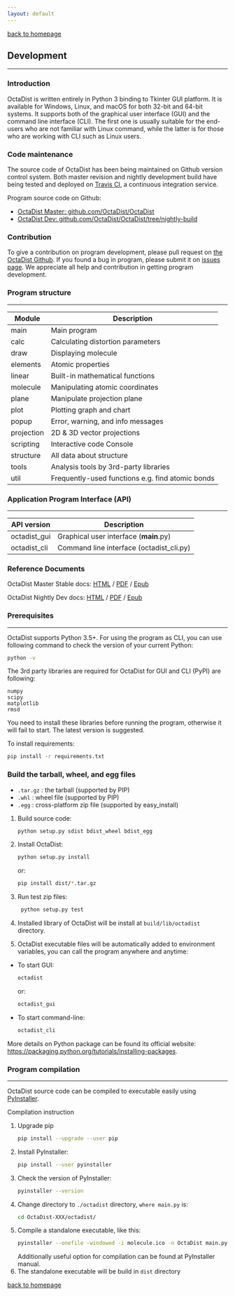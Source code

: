 ```yaml
---
layout: default
---
```

[back to homepage](./)

## Development
***

### Introduction

OctaDist is written entirely in Python 3 binding to Tkinter GUI platform. 
It is available for Windows, Linux, and macOS for both 32-bit and 64-bit systems. 
It supports both of the graphical user interface (GUI) and the command line interface (CLI). 
The first one is usually suitable for the end-users who are not familiar with Linux command, 
while the latter is for those who are working with CLI such as Linux users. 

### Code maintenance

The source code of OctaDist has been being maintained on Github version control system. 
Both master revision and nightly development build have being tested and deployed on 
[Travis CI][Travis-link], a continuous integration service. 

[Travis-link]: https://travis-ci.org/OctaDist/OctaDist

Program source code on Github: 
- [OctaDist Master: github.com/OctaDist/OctaDist][OctaDist-master-link]
- [OctaDist Dev: github.com/OctaDist/OctaDist/tree/nightly-build][OctaDist-dev-link]

### Contribution

To give a contribution on program development, please pull request on [the OctaDist Github][OctaDist-master-link].
If you found a bug in program, please submit it on [issues page][OctaDist-issue-github]. 
We appreciate all help and contribution in getting program development.

[OctaDist-master-link]: https://github.com/OctaDist/OctaDist
[OctaDist-dev-link]: https://github.com/OctaDist/OctaDist/tree/nightly-build
[OctaDist-issue-github]: https://github.com/OctaDist/OctaDist/issues

### Program structure
***

| Module     | Description       |
| ---------- | ----------------- |
| main       | Main program |
| calc       | Calculating distortion parameters |
| draw       | Displaying molecule |
| elements   | Atomic properties |
| linear     | Built-in mathematical functions |
| molecule   | Manipulating atomic coordinates |
| plane      | Manipulate projection plane |
| plot       | Plotting graph and chart |
| popup      | Error, warning, and info messages |
| projection | 2D & 3D vector projections |
| scripting  | Interactive code Console |
| structure  | All data about structure |
| tools      | Analysis tools by 3rd-party libraries |
| util       | Frequently-used functions e.g. find atomic bonds |

### Application Program Interface (API)
***

| API version  | Description       | 
| ------------ | ----------------- |
| octadist_gui | Graphical user interface (__main__.py) | 
| octadist_cli | Command line interface (octadist_cli.py) | 


### Reference Documents

OctaDist Master Stable docs: [HTML][Stable-HTML-Link] / [PDF][Stable-PDF-Link] / [Epub][Stable-Epub-Link]

OctaDist Nightly Dev docs: [HTML][Dev-HTML-Link] / [PDF][Dev-PDF-Link] / [Epub][Dev-Epub-Link]

[Stable-HTML-Link]: https://octadist.readthedocs.io/en/latest/
[Stable-PDF-Link]: https://readthedocs.org/projects/octadist/downloads/pdf/latest/
[Stable-Epub-Link]: https://readthedocs.org/projects/octadist/downloads/epub/latest/
[Dev-HTML-Link]: https://octadist.readthedocs.io/en/nightly-build/
[Dev-PDF-Link]: https://readthedocs.org/projects/octadist/downloads/pdf/nightly-build/
[Dev-Epub-Link]: https://readthedocs.org/projects/octadist/downloads/epub/nightly-build/

### Prerequisites
***

OctaDist supports Python 3.5+. For using the program as CLI, you can use following command to check the version of your current Python:

```sh
python -v
```

The 3rd party libraries are required for OctaDist for GUI and CLI (PyPI) are following:

```
numpy
scipy
matplotlib
rmsd
```

You need to install these libraries before running the program, 
otherwise it will fail to start. The latest version is suggested.

To install requirements:
```sh
pip install -r requirements.txt
```

### Build the tarball, wheel, and egg files

- `.tar.gz` : the tarball (supported by PIP)
- `.whl` : wheel file (supported by PIP)
- `.egg` : cross-platform zip file (supported by easy_install)

1. Build source code:
   ```sh
   python setup.py sdist bdist_wheel bdist_egg
   ```
   
2. Install OctaDist:
   ```sh
   python setup.py install
   ```
   or:
   ```sh
   pip install dist/*.tar.gz
   ```
   
3. Run test zip files:
   ```sh
    python setup.py test
   ```
   
4. Installed library of OctaDist will be install at ``build/lib/octadist`` directory.

5. OctaDist executable files will be automatically added to environment variables,
you can call the program anywhere and anytime:

- To start GUI:
   ```sh
   octadist
   ```
   
  or:
   ```sh
   octadist_gui
   ```
   
- To start command-line:
  ```sh
  octadist_cli
  ```
   
More details on Python package can be found its official website:
https://packaging.python.org/tutorials/installing-packages.

### Program compilation
***

OctaDist source code can be compiled to executable easily using [PyInstaller](https://www.pyinstaller.org/).

Compilation instruction
1. Upgrade pip
   ```sh
   pip install --upgrade --user pip
   ```
2. Install PyInstaller:
   ```sh
   pip install --user pyinstaller
   ```
3. Check the version of PyInstaller:
   ```sh
   pyinstaller --version
   ```
4. Change directory to `./octadist` directory, `where main.py` is:
   ```sh
   cd OctaDist-XXX/octadist/
   ```
5. Compile a standalone executable, like this:
   ```sh
   pyinstaller --onefile -windowed -i molecule.ico -n OctaDist main.py
   ```
   Additionally useful option for compilation can be found at PyInstaller manual.
6. The standalone executable will be build in `dist` directory

[back to homepage](./)
